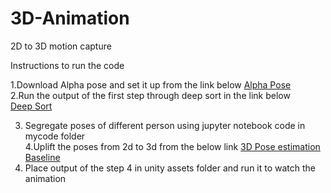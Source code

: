 # 3D-Animation

2D to 3D motion capture

Instructions to run the code

1.Download Alpha pose and set it up from the link below
<a href="https://github.com/MVIG-SJTU/AlphaPose">Alpha Pose</a>
<br>
2.Run the output of the first step through deep sort in the link below  
 <a href="https://github.com/nwojke/deep_sort">Deep Sort</a>
<br>

3. Segregate poses of different person using jupyter notebook code in mycode folder
   <br>
   4.Uplift the poses from 2d to 3d from the below link
   <a href="https://github.com/una-dinosauria/3d-pose-baseline">3D Pose estimation Baseline</a>
   <br>
4. Place output of the step 4 in unity assets folder and run it to watch the animation

